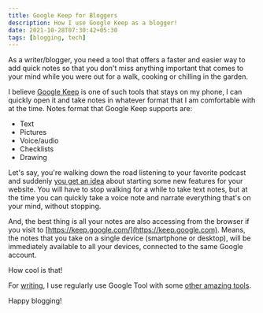 ```yaml
---
title: Google Keep for Bloggers
description: How I use Google Keep as a blogger!
date: 2021-10-28T07:30:42+05:30
tags: [blogging, tech]
---
```


As a writer/blogger, you need a tool that offers a faster and easier way to add quick notes so that you don't miss anything important that comes to your mind while you were out for a walk, cooking or chilling in the garden.

I believe [Google Keep](https://keep.google.com/) is one of such tools that stays on my phone, I can quickly open it and take notes in whatever format that I am comfortable with at the time. Notes format that Google Keep supports are:

- Text
- Pictures
- Voice/audio
- Checklists
- Drawing

Let's say, you're walking down the road listening to your favorite podcast and suddenly [you get an idea](https://twitter.com/DeepakNesss/status/1453350418474577921?s=20) about starting some new features for your website. You will have to stop walking for a while to take text notes, but at the time you can quickly take a voice note and narrate everything that's on your mind, without stopping.

And, the best thing is all your notes are also accessing from the browser if you visit to [https://keep.google.com/](https://keep.google.com). Means, the notes that you take on a single device (smartphone or desktop), will be immediately available to all your devices, connected to the same Google account.

How cool is that!

For [writing](https://deepakness.com/blog/how-i-started-writing/), I use regularly use Google Tool with some [other amazing tools](https://deepakness.com/blog/tools/).

Happy blogging!
